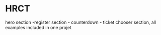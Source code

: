 # HRCT
hero section -register section - counterdown - ticket chooser section,
all examples included in one projet
